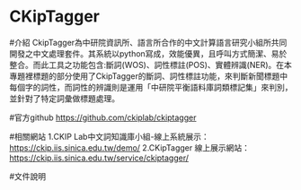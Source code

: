 # CKipTagger

#介紹
CkipTagger為中研院資訊所、語言所合作的中文計算語言研究小組所共同開發之中文處理套件。其系統以python寫成，效能優異，且呼叫方式簡潔、易於整合。而此工具之功能包含:斷詞(WOS)、詞性標註(POS)、實體辨識(NER)。在本專題裡標題的部分使用了CkipTagger的斷詞、詞性標註功能，來判斷新聞標題中每個字的詞性，而詞性的辨識則是運用「中研院平衡語料庫詞類標記集」來判別，並針對了特定詞彙做標題處理。

#官方github
https://github.com/ckiplab/ckiptagger

#相關網站
1.CKIP Lab中文詞知識庫小組-線上系統展示：https://ckip.iis.sinica.edu.tw/demo/
2.CKipTagger 線上展示網站：https://ckip.iis.sinica.edu.tw/service/ckiptagger/

#文件說明
